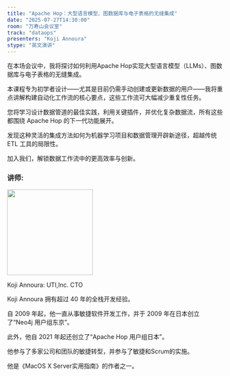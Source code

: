 ```yaml
---
title: "Apache Hop：大型语言模型、图数据库与电子表格的无缝集成"
date: "2025-07-27T14:30:00"
room: "万寿山会议室"
track: "dataops"
presenters: "Koji Annoura"
stype: "英文演讲"
---
```


在本场会议中，我将探讨如何利用Apache Hop实现大型语言模型（LLMs）、图数据库与电子表格的无缝集成。

本课程专为初学者设计——尤其是目前仍需手动创建或更新数据的用户——我将重点讲解构建自动化工作流的核心要点，这些工作流可大幅减少重复性任务。

您将学习设计数据管道的最佳实践，利用关键插件，并优化复杂数据流，所有这些都围绕 Apache Hop 的下一代功能展开。  

发现这种灵活的集成方法如何为机器学习项目和数据管理开辟新途径，超越传统 ETL 工具的局限性。  

加入我们，解锁数据工作流中的更高效率与创新。

### 讲师:

<img src="https://sessionize.com/image/f9de-400o400o1-D78g36ew5QtQNn1tnaatXY.jpg" width="200" /><br/>

Koji Annoura: UTI,Inc. CTO

Koji Annoura 拥有超过 40 年的全栈开发经验。  

自 2009 年起，他一直从事敏捷软件开发工作，并于 2009 年在日本创立了“Neo4j 用户组东京”。  

此外，他自 2021 年起还创立了“Apache Hop 用户组日本”。

他参与了多家公司和团队的敏捷转型，并参与了敏捷和Scrum的实施。

他是《MacOS X Server实用指南》的作者之一。